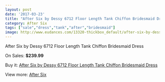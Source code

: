 ```yaml
---
layout: post
date: '2017-03-23'
title: "After Six by Dessy 6712 Floor Length Tank Chiffon Bridesmaid Dress"
category: After Six
tags: ["sale","dress","tank","after","bridesmaid"]
image: http://www.eudances.com/13320-thickbox_default/after-six-by-dessy-6712-floor-length-tank-chiffon-bridesmaid-dress.jpg
---
```

After Six by Dessy 6712 Floor Length Tank Chiffon Bridesmaid Dress

On Sales: **$239.99**
<a href="https://www.eudances.com/en/after-six/4026-after-six-by-dessy-6712-floor-length-tank-chiffon-bridesmaid-dress.html"><amp-img layout="responsive" width="600" height="600" src="//www.eudances.com/13320-thickbox_default/after-six-by-dessy-6712-floor-length-tank-chiffon-bridesmaid-dress.jpg" alt="After Six by Dessy 6712 Floor Length Tank Chiffon Bridesmaid Dress 0" /></a>
<a href="https://www.eudances.com/en/after-six/4026-after-six-by-dessy-6712-floor-length-tank-chiffon-bridesmaid-dress.html"><amp-img layout="responsive" width="600" height="600" src="//www.eudances.com/13323-thickbox_default/after-six-by-dessy-6712-floor-length-tank-chiffon-bridesmaid-dress.jpg" alt="After Six by Dessy 6712 Floor Length Tank Chiffon Bridesmaid Dress 1" /></a>
<a href="https://www.eudances.com/en/after-six/4026-after-six-by-dessy-6712-floor-length-tank-chiffon-bridesmaid-dress.html"><amp-img layout="responsive" width="600" height="600" src="//www.eudances.com/13322-thickbox_default/after-six-by-dessy-6712-floor-length-tank-chiffon-bridesmaid-dress.jpg" alt="After Six by Dessy 6712 Floor Length Tank Chiffon Bridesmaid Dress 2" /></a>
<a href="https://www.eudances.com/en/after-six/4026-after-six-by-dessy-6712-floor-length-tank-chiffon-bridesmaid-dress.html"><amp-img layout="responsive" width="600" height="600" src="//www.eudances.com/13321-thickbox_default/after-six-by-dessy-6712-floor-length-tank-chiffon-bridesmaid-dress.jpg" alt="After Six by Dessy 6712 Floor Length Tank Chiffon Bridesmaid Dress 3" /></a>

Buy it: [After Six by Dessy 6712 Floor Length Tank Chiffon Bridesmaid Dress](https://www.eudances.com/en/after-six/4026-after-six-by-dessy-6712-floor-length-tank-chiffon-bridesmaid-dress.html "After Six by Dessy 6712 Floor Length Tank Chiffon Bridesmaid Dress")

View more: [After Six](https://www.eudances.com/en/50-after-six "After Six")